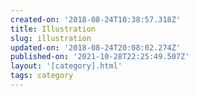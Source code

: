 ```yaml
---
created-on: '2018-08-24T10:38:57.318Z'
title: Illustration
slug: illustration
updated-on: '2018-08-24T20:08:02.274Z'
published-on: '2021-10-28T22:25:49.507Z'
layout: '[category].html'
tags: category
---
```



